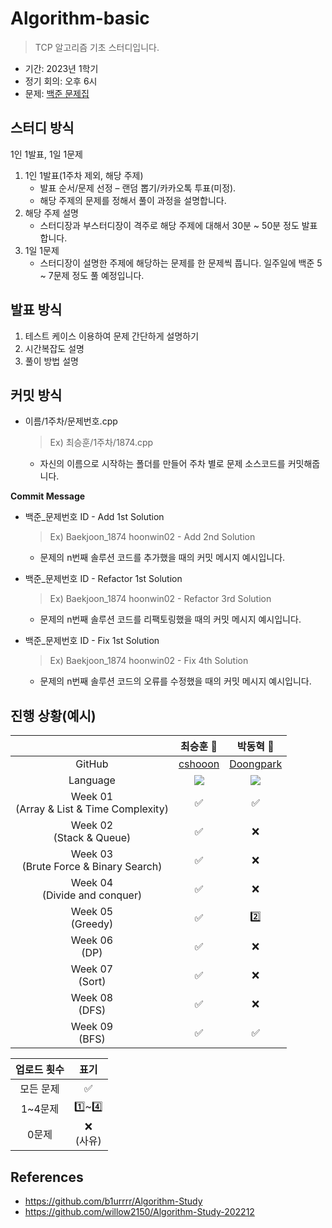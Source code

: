 # Algorithm-basic
> TCP 알고리즘 기초 스터디입니다. 
- 기간: 2023년 1학기
- 정기 회의: 오후 6시
- 문제: [백준 문제집](https://www.acmicpc.net/workbook/view/14568)
## 스터디 방식
1인 1발표, 1일 1문제 
1. 1인 1발표(1주차 제외, 해당 주제)
    * 발표 순서/문제 선정 – 랜덤 뽑기/카카오톡 투표(미정). 
    * 해당 주제의 문제를 정해서 풀이 과정을 설명합니다.  
2. 해당 주제 설명
    * 스터디장과 부스터디장이 격주로 해당 주제에 대해서 30분 ~ 50분 정도 발표합니다.
3. 1일 1문제
    * 스터디장이 설명한 주제에 해당하는 문제를 한 문제씩 풉니다. 일주일에 백준 5 ~ 7문제 정도 풀 예정입니다. 
## 발표 방식
1. 테스트 케이스 이용하여 문제 간단하게 설명하기
2. 시간복잡도 설명
3. 풀이 방법 설명

## 커밋 방식

- 이름/1주차/문제번호.cpp
  
  > Ex) 최승훈/1주차/1874.cpp
  
  - 자신의 이름으로 시작하는 폴더를 만들어 주차 별로 문제 소스코드를 커밋해줍니다.
  
 **Commit Message**
 
 - 백준_문제번호 ID - Add 1st Solution

   > Ex) Baekjoon_1874 hoonwin02 - Add 2nd Solution

   - 문제의 n번째 솔루션 코드를 추가했을 때의 커밋 메시지 예시입니다.
   
 - 백준_문제번호 ID - Refactor 1st Solution

   > Ex) Baekjoon_1874 hoonwin02 - Refactor 3rd Solution
   
   - 문제의 n번째 솔루션 코드를 리팩토링했을 때의 커밋 메시지 예시입니다.
   
- 백준_문제번호 ID - Fix 1st Solution

   > Ex) Baekjoon_1874 hoonwin02 - Fix 4th Solution
  
   - 문제의 n번째 솔루션 코드의 오류를 수정했을 때의 커밋 메시지 예시입니다.

## 진행 상황(예시)
|  | 최승훈 👑 | 박동혁 👑| 
| :---: | :---: | :---: |
| GitHub | [cshooon](https://github.com/cshooon) | [Doongpark](https://github.com/Doongpark) |
| Language | <img src="https://img.shields.io/badge/c++-00599C?style=for-the-badge&logo=c%2B%2B&logoColor=white"> | <img src="https://img.shields.io/badge/c++-00599C?style=for-the-badge&logo=c%2B%2B&logoColor=white"> |
| Week 01</br>(Array & List & Time Complexity) | ✅ | ✅ | 
| Week 02</br>(Stack & Queue) | ✅ | ❌ |
| Week 03</br>(Brute Force & Binary Search) | ✅ | ❌ | 
| Week 04</br>(Divide and conquer) | ✅ | ❌ | 
| Week 05</br>(Greedy) | ✅ | 2️⃣ | 
| Week 06</br>(DP) | ✅ | ❌ | 
| Week 07</br>(Sort) | ✅ | ❌ | 
| Week 08</br>(DFS) | ✅ | ❌ | 
| Week 09</br>(BFS) | ✅ | ✅ | 

| 업로드 횟수 | 표기 |
| :---: | :---: |
| 모든 문제 | ✅ |
| 1~4문제 | 1️⃣~4️⃣ |
| 0문제 | ❌ <br/>(사유) |

## References
* https://github.com/b1urrrr/Algorithm-Study
* https://github.com/willow2150/Algorithm-Study-202212
